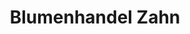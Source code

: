 ---
title: "Blumenhandel Zahn"
url: /brandenburg-an-der-havel/blumenhandel-zahn-hauptstrasse/
shop: Blumen
---